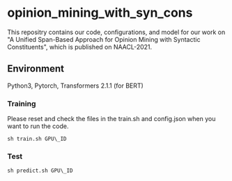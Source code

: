 # opinion_mining_with_syn_cons
This repositry contains our code, configurations, and model for our work on "A Unified Span-Based Approach for Opinion Mining with Syntactic Constituents", which is published on NAACL-2021.

## Environment
Python3, Pytorch, Transformers 2.1.1 (for BERT)

### Training
Please reset and check the files in the train.sh and config.json when you want to run the code.

```
sh train.sh GPU\_ID
```

### Test

```
sh predict.sh GPU\_ID
```
